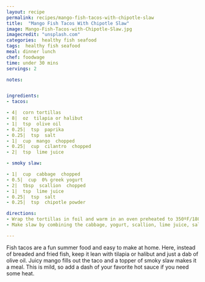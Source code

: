```yaml
---
layout: recipe
permalink: recipes/mango-fish-tacos-with-chipotle-slaw
title:  "Mango Fish Tacos With Chipotle Slaw"
image: Mango-Fish-Tacos-with-Chipotle-Slaw.jpg
imagecredit: "unsplash.com"
categories:  healthy fish seafood
tags:  healthy fish seafood
meal: dinner lunch
chef: foodwage
time: under 30 mins
servings: 2

notes:


ingredients:
- tacos:

- 4|  corn tortillas
- 8|  oz  tilapia or halibut
- 1|  tsp  olive oil
- 0.25|  tsp  paprika
- 0.25|  tsp  salt
- 1|  cup  mango  chopped
- 0.25|  cup  cilantro  chopped
- 2|  tsp  lime juice

- smoky slaw:

- 1|  cup  cabbage  chopped
- 0.5|  cup  0% greek yogurt
- 2|  tbsp  scallion  chopped
- 1|  tsp  lime juice
- 0.25|  tsp  salt
- 0.25|  tsp  chipotle powder

directions:
- Wrap the tortillas in foil and warm in an oven preheated to 350ºF/180ºC for 15 minutes or place on a plate, cover loosely with a paper towel and warm in the microwave for 30 seconds just before serving.
- Make slaw by combining the cabbage, yogurt, scallion, lime juice, salt and chipotle powder, toss to mix and let stand at room temperature while you prepare the tacos.

---
```


Fish tacos are a fun summer food and easy to make at home. Here, instead of breaded and fried fish, keep it lean with tilapia or halibut and just a dab of olive oil. Juicy mango fills out the taco and a topper of smoky slaw makes it a meal. This is mild, so add a dash of your favorite hot sauce if you need some heat.